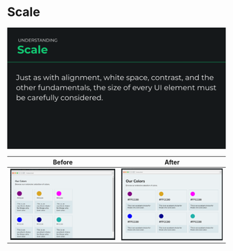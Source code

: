 # Scale

<p align="center"><img src="scale.png" width="700px"></p>

Before | After
:-----:|:-----:
![](problem.png) | ![](solution.png) 